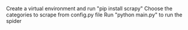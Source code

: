 Create a virtual environment and run "pip install scrapy"
Choose the categories to scrape from config.py file
Run "python main.py" to run the spider
